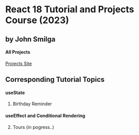 # React 18 Tutorial and Projects Course (2023) 
## by John Smilga
#### All Projects

[Projects Site](https://react-projects.netlify.app/)

## Corresponding Tutorial Topics

#### useState

1. Birthday Reminder

#### useEffect and Conditional Rendering

2. Tours (in pogress..)
